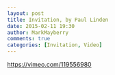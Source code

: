 ```yaml
---
layout: post
title: Invitation, by Paul Linden
date: 2015-02-11 19:30
author: MarkMayberry
comments: true
categories: [Invitation, Video]
---
```

https://vimeo.com/119556980
